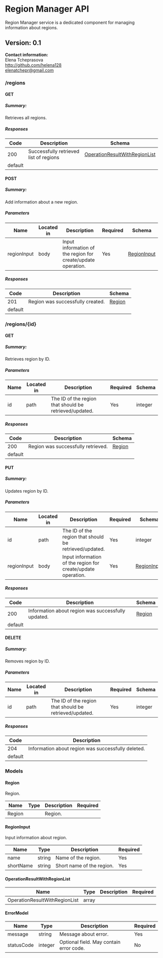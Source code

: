 # Region Manager API
Region Manager service is a dedicated component for managing information about regions.


## Version: 0.1

**Contact information:**  
Elena Tcheprasova  
http://github.com/helena128  
elenatchepr@gmail.com  

### /regions

#### GET
##### Summary:

Retrieves all regions.

##### Responses

| Code | Description | Schema |
| ---- | ----------- | ------ |
| 200 | Successfully retrieved list of regions | [OperationResultWithRegionList](#operationresultwithregionlist) |
| default |  |  |

#### POST
##### Summary:

Add information about a new region.

##### Parameters

| Name | Located in | Description | Required | Schema |
| ---- | ---------- | ----------- | -------- | ---- |
| regionInput | body | Input information of the region for create/update operation. | Yes | [RegionInput](#regioninput) |

##### Responses

| Code | Description | Schema |
| ---- | ----------- | ------ |
| 201 | Region was successfully created. | [Region](#region) |
| default |  |  |

### /regions/{id}

#### GET
##### Summary:

Retrieves region by ID.

##### Parameters

| Name | Located in | Description | Required | Schema |
| ---- | ---------- | ----------- | -------- | ---- |
| id | path | The ID of the region that should be retrieved/updated. | Yes | integer |

##### Responses

| Code | Description | Schema |
| ---- | ----------- | ------ |
| 200 | Region was successfully retrieved. | [Region](#region) |
| default |  |  |

#### PUT
##### Summary:

Updates region by ID.

##### Parameters

| Name | Located in | Description | Required | Schema |
| ---- | ---------- | ----------- | -------- | ---- |
| id | path | The ID of the region that should be retrieved/updated. | Yes | integer |
| regionInput | body | Input information of the region for create/update operation. | Yes | [RegionInput](#regioninput) |

##### Responses

| Code | Description | Schema |
| ---- | ----------- | ------ |
| 200 | Information about region was successfully updated. | [Region](#region) |
| default |  |  |

#### DELETE
##### Summary:

Removes region by ID.

##### Parameters

| Name | Located in | Description | Required | Schema |
| ---- | ---------- | ----------- | -------- | ---- |
| id | path | The ID of the region that should be retrieved/updated. | Yes | integer |

##### Responses

| Code | Description |
| ---- | ----------- |
| 204 | Information about region was successfully deleted. |
| default |  |

### Models


#### Region

Region.

| Name | Type | Description | Required |
| ---- | ---- | ----------- | -------- |
| Region |  | Region. |  |

#### RegionInput

Input information about region.

| Name | Type | Description | Required |
| ---- | ---- | ----------- | -------- |
| name | string | Name of the region. | Yes |
| shortName | string | Short name of the region. | Yes |

#### OperationResultWithRegionList

| Name | Type | Description | Required |
| ---- | ---- | ----------- | -------- |
| OperationResultWithRegionList | array |  |  |

#### ErrorModel

| Name | Type | Description | Required |
| ---- | ---- | ----------- | -------- |
| message | string | Message about error. | Yes |
| statusCode | integer | Optional field. May contain error code. | No |